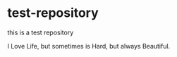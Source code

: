 test-repository
===============

this is a test repository

I Love Life, but sometimes is Hard, but always Beautiful.


